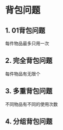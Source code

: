 #  背包问题

## 1. 01背包问题

每件物品最多只用一次

## 2. 完全背包问题

每件物品有无限个

## 3. 多重背包问题

不同物品有不同的使用次数

## 4. 分组背包问题

